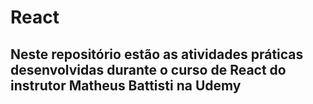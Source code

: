 # React

## Neste repositório estão as atividades práticas desenvolvidas durante o curso de React do instrutor Matheus Battisti na Udemy
